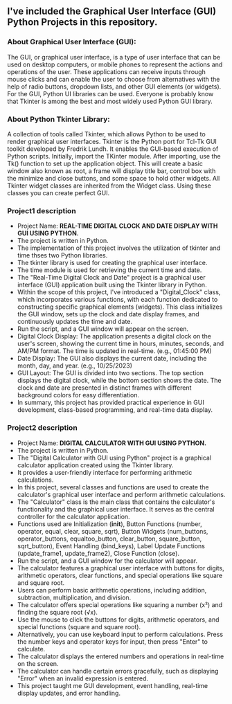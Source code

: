 ## I've included the Graphical User Interface (GUI) Python Projects in this repository.

### About Graphical User Interface (GUI): 
The GUI, or graphical user interface, is a type of user interface that can be used on desktop computers, or mobile phones to represent the actions and operations of the user. These applications can receive inputs through mouse clicks and can enable the user to choose from alternatives with the help of radio buttons, dropdown lists, and other GUI elements (or widgets). For the GUI, Python UI libraries can be used. Everyone is probably know that Tkinter is among the best and most widely used Python GUI library. 

### About Python Tkinter Library:

A collection of tools called Tkinter, which allows Python to be used to render graphical user interfaces. Tkinter is the Python port for Tcl-Tk GUI toolkit developed by Fredrik Lundh. It enables the GUI-based execution of Python scripts. Initially, import the TKinter module. After importing, use the Tk() function to set up the application object. This will create a basic window also known as root, a frame will display title bar, control box with the minimize and close buttons, and some space to hold other widgets. All Tkinter widget classes are inherited from the Widget class. Using these classes you can create perfect GUI. 

### Project1 description 
- Project Name: **REAL-TIME DIGITAL CLOCK AND DATE DISPLAY WITH GUI USING PYTHON.**
- The project is written in Python. 
- The implementation of this project involves the utilization of tkinter and time thses two Python libraries.
- The tkinter library is used for creating the graphical user interface.
- The time module is used for retrieving the current time and date.
- The "Real-Time Digital Clock and Date" project is a graphical user interface (GUI) application built using the Tkinter library in Python.
- Within the scope of this project, I've introduced a "Digital_Clock" class, which incorporates various functions, with each function dedicated to constructing specific graphical elements (widgets). This class initializes the GUI window, sets up the clock and date display frames, and continuously updates the time and date.
- Run the script, and a GUI window will appear on the screen. 
- Digital Clock Display: The application presents a digital clock on the user's screen, showing the current time in hours, minutes, seconds, and AM/PM format. The time is updated in real-time. (e.g., 01:45:00 PM) 
- Date Display: The GUI also displays the current date, including the month, day, and year. (e.g., 10/25/2023) 
- GUI Layout: The GUI is divided into two sections. The top section displays the digital clock, while the bottom section shows the date. The clock and date are presented in distinct frames with different background colors for easy differentiation.
- In summary, this project has provided practical experience in GUI development, class-based programming, and real-time data display.

### Project2 description 
- Project Name: **DIGITAL CALCULATOR WITH GUI USING PYTHON.**
- The project is written in Python.
- The "Digital Calculator with GUI using Python" project is a graphical calculator application created using the Tkinter library.
- It provides a user-friendly interface for performing arithmetic calculations.
- In this project, several classes and functions are used to create the calculator's graphical user interface and perform arithmetic calculations.
- The "Calculator" class is the main class that contains the calculator's functionality and the graphical user interface. It serves as the central controller for the calculator application.
- Functions used are Initialization (__init__), Button Functions (number, operator, equal, clear, square, sqrt), Button Widgets (num_buttons, operator_buttons, equaltoo_button, clear_button, square_button, sqrt_button), Event Handling (bind_keys), Label Update Functions (update_frame1, update_frame2), Close Function (close).
- Run the script, and a GUI window for the calculator will appear.
- The calculator features a graphical user interface with buttons for digits, arithmetic operators, clear functions, and special operations like square and square root.
- Users can perform basic arithmetic operations, including addition, subtraction, multiplication, and division.
- The calculator offers special operations like squaring a number (x²) and finding the square root (√x).
- Use the mouse to click the buttons for digits, arithmetic operators, and special functions (square and square root).
- Alternatively, you can use keyboard input to perform calculations. Press the number keys and operator keys for input, then press "Enter" to calculate.
- The calculator displays the entered numbers and operations in real-time on the screen.
- The calculator can handle certain errors gracefully, such as displaying "Error" when an invalid expression is entered.
- This project taught me GUI development, event handling, real-time display updates, and error handling.
